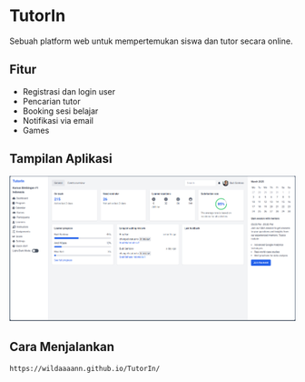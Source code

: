 # TutorIn

Sebuah platform web untuk mempertemukan siswa dan tutor secara online.

## Fitur
- Registrasi dan login user
- Pencarian tutor
- Booking sesi belajar
- Notifikasi via email
- Games

## Tampilan Aplikasi
![screenshot](/Dashboard)

## Cara Menjalankan
```bash
https://wildaaaann.github.io/TutorIn/
